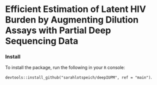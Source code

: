 # Efficient Estimation of Latent HIV Burden by Augmenting Dilution Assays with Partial Deep Sequencing Data
### Install
To install the package, run the following in your `R` console: 

`devtools::install_github("sarahlotspeich/deepIUPM", ref = "main")`.

